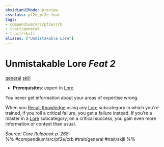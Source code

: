 ```yaml
---
obsidianUIMode: preview
cssclass: pf2e,pf2e-feat
tags:
- compendium/src/pf2e/crb
- trait/general
- trait/skill
aliases: ["Unmistakable Lore"]
---
```

# Unmistakable Lore  *Feat 2*  
[general](../../rules/traits/general.md)  [skill](../../rules/traits/skill.md)  

- **Prerequisites**: expert in [Lore](../skills.md#Lore)

You never get information about your areas of expertise wrong.

When you [Recall Knowledge](../../rules/actions/recall-knowledge.md) using any [Lore](../skills.md#Lore) subcategory in which you're trained, if you roll a critical failure, you get a failure instead. If you're a master in a [Lore](../skills.md#Lore) subcategory, on a critical success, you gain even more information or context than usual.

*Source: Core Rulebook p. 268*  
%% #compendium/src/pf2e/crb #trait/general #trait/skill %%